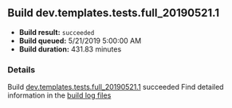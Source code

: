 ## Build dev.templates.tests.full_20190521.1
- **Build result:** `succeeded`
- **Build queued:** 5/21/2019 5:00:00 AM
- **Build duration:** 431.83 minutes
### Details
Build [dev.templates.tests.full_20190521.1](https://winappstudio.visualstudio.com/web/build.aspx?pcguid=a4ef43be-68ce-4195-a619-079b4d9834c2&builduri=vstfs%3a%2f%2f%2fBuild%2fBuild%2f28021) succeeded
Find detailed information in the [build log files](https://uwpctdiags.blob.core.windows.net/buildlogs/dev.templates.tests.full_20190521.1_logs.zip)
